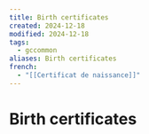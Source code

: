 ```yaml
---
title: Birth certificates
created: 2024-12-18
modified: 2024-12-18
tags:
  - gccommon
aliases: Birth certificates
french:
  - "[[Certificat de naissance]]"
---
```

# Birth certificates
